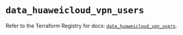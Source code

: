 # `data_huaweicloud_vpn_users`

Refer to the Terraform Registry for docs: [`data_huaweicloud_vpn_users`](https://registry.terraform.io/providers/huaweicloud/huaweicloud/1.71.1/docs/data-sources/vpn_users).
